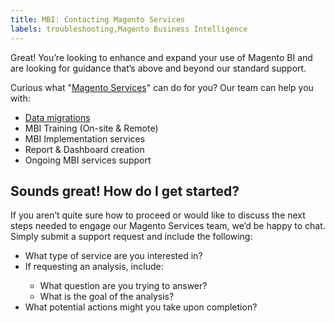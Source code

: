 ```yaml
---
title: MBI: Contacting Magento Services
labels: troubleshooting,Magento Business Intelligence
---
```


<div>
<p>Great! You’re looking to enhance and expand your use of Magento BI and are looking for guidance that’s above and beyond our standard support.</p>
<p>Curious what "<a href="https://magento.com/services">Magento Services</a>" can do for you? Our team can help you with:</p>
<ul>
<!--  <li>
      <a href="https://support.magento.com/hc/en-us/articles/360016503712-Professional-Data-Services">Professional Data Services</a>
    </li> -->
<li><a href="https://support.magento.com/hc/en-us/articles/360016506112">Data migrations</a></li>
<li>MBI Training (On-site &amp; Remote)</li>
<li>MBI Implementation services</li>
<li>Report &amp; Dashboard creation</li>
<li>Ongoing MBI services support</li>
<!--<li>
      <a href="https://support.magento.com/hc/en-us/articles/360016731111">Statistical analysis using third-party tools</a>
    </li> -->
</ul>
<h2>Sounds great! How do I get started?</h2>
<p>If you aren’t quite sure how to proceed or would like to discuss the next steps needed to engage our Magento Services team, we’d be happy to chat. Simply submit a support request and include the following:</p>
<ul>
<li>What type of service are you interested in?</li>
<li>If requesting an analysis, include:</li>
<ul>
<li>What question are you trying to answer?</li>
<li>What is the goal of the analysis?</li>
</ul>
<li>What potential actions might you take upon completion?</li>
</ul>
</div>